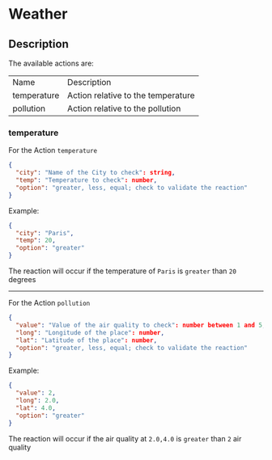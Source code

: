 # Weather

## Description
The available actions are:
<table>
<tr>
<td> Name </td> <td> Description </td>
</tr>
<tr>
<td>temperature </td>
<td>Action relative to the temperature</td>
</tr>
<tr>
<td>pollution </td>
<td>Action relative to the pollution</td>
</tr>
</table>

### temperature
For the Action `temperature`
```json
{
  "city": "Name of the City to check": string,
  "temp": "Temperature to check": number,
  "option": "greater, less, equal; check to validate the reaction"
}
```

Example:
```json
{
  "city": "Paris",
  "temp": 20,
  "option": "greater"
}
```
The reaction will occur if the temperature of `Paris` is `greater` than `20` degrees 

---

For the Action `pollution`
```json
{
  "value": "Value of the air quality to check": number between 1 and 5,
  "long": "Longitude of the place": number,
  "lat": "Latitude of the place": number,
  "option": "greater, less, equal; check to validate the reaction"
}
```

Example:
```json
{
  "value": 2,
  "long": 2.0,
  "lat": 4.0,
  "option": "greater"
}
```
The reaction will occur if the air quality at `2.0,4.0` is `greater` than `2` air quality 

